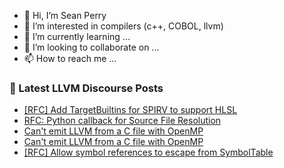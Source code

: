 - 👋 Hi, I’m Sean Perry
- 👀 I’m interested in compilers (c++, COBOL, llvm)
- 🌱 I’m currently learning ...
- 💞️ I’m looking to collaborate on ...
- 📫 How to reach me ...

<!---
s66perry/s66perry is a ✨ special ✨ repository because its `README.md` (this file) appears on your GitHub profile.
You can click the Preview link to take a look at your changes.
--->
### 📕 Latest LLVM Discourse Posts

<!-- DISCOURSE-LLVM:START -->
- [[RFC] Add TargetBuiltins for SPIRV to support HLSL](https://discourse.llvm.org/t/rfc-add-targetbuiltins-for-spirv-to-support-hlsl/83329#post_15)
- [RFC: Python callback for Source File Resolution](https://discourse.llvm.org/t/rfc-python-callback-for-source-file-resolution/83545#post_9)
- [Can&#39;t emit LLVM from a C file with OpenMP](https://discourse.llvm.org/t/cant-emit-llvm-from-a-c-file-with-openmp/83783#post_2)
- [Can&#39;t emit LLVM from a C file with OpenMP](https://discourse.llvm.org/t/cant-emit-llvm-from-a-c-file-with-openmp/83783#post_1)
- [[RFC] Allow symbol references to escape from SymbolTable](https://discourse.llvm.org/t/rfc-allow-symbol-references-to-escape-from-symboltable/79095#post_17)
<!-- DISCOURSE-LLVM:END -->
